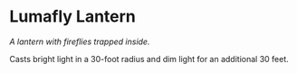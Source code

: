 # Lumafly Lantern

*A lantern with fireflies trapped inside.*

Casts bright light in a 30-foot radius and dim light for an additional 30 feet.

